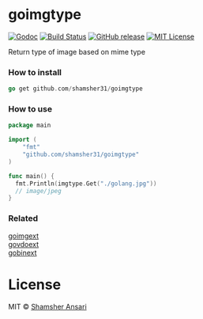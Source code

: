 # goimgtype

[![Godoc](http://img.shields.io/badge/godoc-reference-blue.svg?style=flat)](https://godoc.org/github.com/shamsher31/goimgtype)
[![Build Status](https://travis-ci.org/shamsher31/goimgtype.svg)](https://travis-ci.org/shamsher31/goimgtype)
[![GitHub release](http://img.shields.io/github/release/shamsher31/goimgtype.svg?style=flat-square)](release)
[![MIT License](http://img.shields.io/badge/license-MIT-blue.svg?style=flat-square)](license)

Return type of image based on mime type

### How to install
```go
go get github.com/shamsher31/goimgtype
```

### How to use
```go
package main

import (
	"fmt"
	"github.com/shamsher31/goimgtype"
)

func main() {
  fmt.Println(imgtype.Get("./golang.jpg"))
  // image/jpeg
}
```

### Related
[goimgext](https://github.com/shamsher31/goimgext)<br>
[govdoext](https://github.com/shamsher31/govdoext)<br>
[gobinext](https://github.com/shamsher31/gobinext)<br>

# License
MIT © [Shamsher Ansari](https://github.com/shamsher31)
